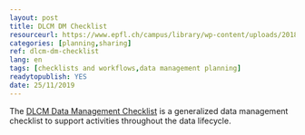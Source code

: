 ```yaml
---
layout: post 
title: DLCM DM Checklist
resourceurl: https://www.epfl.ch/campus/library/wp-content/uploads/2018/09/DMP-Checklist.pdf
categories: [planning,sharing]
ref: dlcm-dm-checklist
lang: en
tags: [checklists and workflows,data management planning]
readytopublish: YES
date: 25/11/2019
---
```

The [DLCM Data Management Checklist](https://www.epfl.ch/campus/library/wp-content/uploads/2018/09/DMP-Checklist.pdf) is a generalized data management checklist to support activities throughout the data lifecycle.